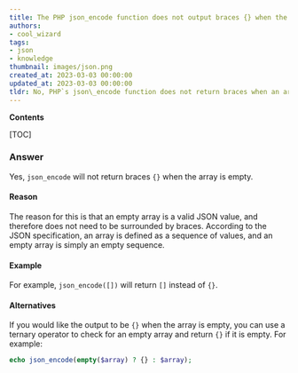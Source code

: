 ```yaml
---
title: The PHP json_encode function does not output braces {} when the array being encoded is empty
authors:
- cool_wizard
tags:
- json
- knowledge
thumbnail: images/json.png
created_at: 2023-03-03 00:00:00
updated_at: 2023-03-03 00:00:00
tldr: No, PHP`s json\_encode function does not return braces when an array is empty.
---
```


**Contents**

[TOC]

### Answer

Yes, `json_encode` will not return braces `{}` when the array is empty.

#### Reason

The reason for this is that an empty array is a valid JSON value, and therefore does not need to be surrounded by braces. According to the JSON specification, an array is defined as a sequence of values, and an empty array is simply an empty sequence.

#### Example

For example, `json_encode([])` will return `[]` instead of `{}`.

#### Alternatives

If you would like the output to be `{}` when the array is empty, you can use a ternary operator to check for an empty array and return `{}` if it is empty. For example:

```php
echo json_encode(empty($array) ? {} : $array);
```
